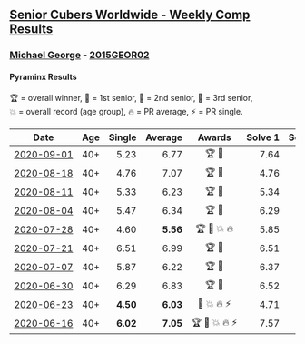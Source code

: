 <style>table {white-space: nowrap;}</style>

## [Senior Cubers Worldwide - Weekly Comp Results](/scw-comp/results/)
### [Michael George](README.md) - [2015GEOR02](https://www.worldcubeassociation.org/persons/2015GEOR02?event=pyram)
#### Pyraminx Results

<span style="white-space: nowrap;">🏆 = overall winner</span>, <span style="white-space: nowrap;">🥇 = 1st senior</span>, <span style="white-space: nowrap;">🥈 = 2nd senior</span>, <span style="white-space: nowrap;">🥉 = 3rd senior</span>, <span style="white-space: nowrap;">💥 = overall record (age group)</span>, <span style="white-space: nowrap;">🔥 = PR average</span>, <span style="white-space: nowrap;">⚡ = PR single</span>.

| Date | Age | Single | Average | Awards | Solve 1 | Solve 2 | Solve 3 | Solve 4 | Solve 5 | Video |
| :--: | :--: | --: | --: | :--: | --: | --: | --: | --: | --: | :-- |
| [2020-09-01](../../results/2020-09-01/pyram.md) | 40+ | 5.23 | 6.77 | 🏆 🥇 | 7.64 | 13.34 | 5.23 | 5.94 | 6.72 | [Desktop](https://www.facebook.com/michael.george.545/videos/10214233780198772) / [Mobile](https://m.facebook.com/michael.george.545/videos/10214233780198772) |
| [2020-08-18](../../results/2020-08-18/pyram.md) | 40+ | 4.76 | 7.07 | 🏆 🥇 | 4.76 | 6.59 | 7.27 | DNF | 7.36 | [Desktop](https://www.facebook.com/michael.george.545/videos/10214193822959866) / [Mobile](https://m.facebook.com/michael.george.545/videos/10214193822959866) |
| [2020-08-11](../../results/2020-08-11/pyram.md) | 40+ | 5.33 | 6.23 | 🏆 🥇 | 5.34 | 8.32 | 6.06 | 7.29 | 5.33 | [Desktop](https://www.facebook.com/michael.george.545/videos/10214158843005389) / [Mobile](https://m.facebook.com/michael.george.545/videos/10214158843005389) |
| [2020-08-04](../../results/2020-08-04/pyram.md) | 40+ | 5.47 | 6.34 | 🏆 🥇 | 6.29 | 5.47 | 7.33 | 5.93 | 6.79 | [Desktop](https://www.facebook.com/michael.george.545/videos/10214123730527599) / [Mobile](https://m.facebook.com/michael.george.545/videos/10214123730527599) |
| [2020-07-28](../../results/2020-07-28/pyram.md) | 40+ | 4.60 | **5.56** | 🏆 🥇 💥 🔥 | 5.85 | 5.56 | 5.26 | 4.60 | 6.66 | [Desktop](https://www.facebook.com/michael.george.545/videos/10214080089276595) / [Mobile](https://m.facebook.com/michael.george.545/videos/10214080089276595) |
| [2020-07-21](../../results/2020-07-21/pyram.md) | 40+ | 6.51 | 6.99 | 🏆 🥇 | 6.51 | 9.72 | 6.93 | 6.64 | 7.41 | [Desktop](https://www.facebook.com/michael.george.545/videos/10214011713407241) / [Mobile](https://m.facebook.com/michael.george.545/videos/10214011713407241) |
| [2020-07-07](../../results/2020-07-07/pyram.md) | 40+ | 5.87 | 6.22 | 🏆 🥇 | 6.37 | 5.94 | 5.87 | 7.21 | 6.34 | [Desktop](https://www.facebook.com/michael.george.545/videos/10213958025625080) / [Mobile](https://m.facebook.com/michael.george.545/videos/10213958025625080) |
| [2020-06-30](../../results/2020-06-30/pyram.md) | 40+ | 6.29 | 6.83 | 🏆 🥇 | 6.52 | 6.29 | 9.26 | 6.64 | 7.32 | [Desktop](https://www.facebook.com/events/1716512181834525/permalink/1717720541713689) / [Mobile](https://m.facebook.com/events/1716512181834525?view=permalink&id=1717720541713689) |
| [2020-06-23](../../results/2020-06-23/pyram.md) | 40+ | **4.50** | **6.03** | 🥇 💥 🔥 ⚡ | 4.71 | 13.70 | 8.60 | 4.78 | **4.50** | [Desktop](https://www.facebook.com/events/1618516681636159/permalink/1623347121153115) / [Mobile](https://m.facebook.com/events/1618516681636159?view=permalink&id=1623347121153115) |
| [2020-06-16](../../results/2020-06-16/pyram.md) | 40+ | **6.02** | **7.05** | 🏆 🥇 💥 🔥 ⚡ | 7.57 | **6.02** | 9.72 | 7.26 | 6.33 | [Desktop](https://www.facebook.com/events/296087658445428/permalink/296273825093478) / [Mobile](https://m.facebook.com/events/296087658445428?view=permalink&id=296273825093478) |


<!-- Global site tag (gtag.js) - Google Analytics -->
<script async src="https://www.googletagmanager.com/gtag/js?id=UA-86348435-3"></script>
<script>window.dataLayer = window.dataLayer || []; function gtag() {dataLayer.push(arguments);} gtag('js', new Date()); gtag('config', 'UA-86348435-3');</script>
